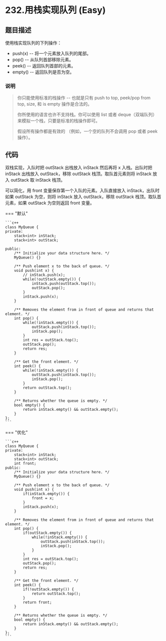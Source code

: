 # 232.用栈实现队列 (Easy)

## 题目描述

使用栈实现队列的下列操作：

- push(x) -- 将一个元素放入队列的尾部。
- pop() -- 从队列首部移除元素。
- peek() -- 返回队列首部的元素。
- empty() -- 返回队列是否为空。


### 说明

> 你只能使用标准的栈操作 -- 也就是只有 push to top, peek/pop from top, size, 和 is empty 操作是合法的。
> 
> 你所使用的语言也许不支持栈。你可以使用 list 或者 deque（双端队列）来模拟一个栈，只要是标准的栈操作即可。
> 
> 假设所有操作都是有效的 （例如，一个空的队列不会调用 pop 或者 peek 操作）。

## 代码

双栈实现，入队时把 outStack 出栈放入 inStack 然后再将 x 入栈。出队时把 inStack 出栈放入 outStack，移除 outStack 栈顶。取队首元素则将 inStack 放入 outStack 取 inStack 栈顶。

可以简化，用 front 变量保存第一个入队的元素。入队直接放入 inStack，出队时如果 outStack 为空，则将 inStack 放入 outStack，移除 outStack 栈顶。取队首元素，如果 outStack 为空则返回 front 变量。

=== "默认"

    ```c++
    class MyQueue {
    private:
        stack<int> inStack;
        stack<int> outStack;
        
    public:
        /** Initialize your data structure here. */
        MyQueue() {}
        
        /** Push element x to the back of queue. */
        void push(int x) {
            // inStack.push(x);
            while(!outStack.empty()) {
                inStack.push(outStack.top());
                outStack.pop();
            }
            inStack.push(x);
        }
        
        /** Removes the element from in front of queue and returns that element. */
        int pop() { 
            while(!inStack.empty()) {
                outStack.push(inStack.top());
                inStack.pop();
            }
            int res = outStack.top();
            outStack.pop();
            return res;
        }
        
        /** Get the front element. */
        int peek() {
            while(!inStack.empty()) {
                outStack.push(inStack.top());
                inStack.pop();
            }
            return outStack.top();
        }
        
        /** Returns whether the queue is empty. */
        bool empty() {
            return inStack.empty() && outStack.empty();
        }
    };
    ```
    
=== "优化"

    ```c++
    class MyQueue {
    private:
        stack<int> inStack;
        stack<int> outStack;
        int front;
    public:
        /** Initialize your data structure here. */
        MyQueue() {}
        
        /** Push element x to the back of queue. */
        void push(int x) {
            if(inStack.empty()) {
                front = x;
            }
            inStack.push(x);
        }
        
        /** Removes the element from in front of queue and returns that element. */
        int pop() {
            if(outStack.empty()) {
                while(!inStack.empty()) {
                    outStack.push(inStack.top());
                    inStack.pop();
                }
            }
            int res = outStack.top();
            outStack.pop();
            return res;
        }
        
        /** Get the front element. */
        int peek() {
            if(!outStack.empty()) {
                return outStack.top();
            }
            return front;
        }
        
        /** Returns whether the queue is empty. */
        bool empty() {
            return inStack.empty() && outStack.empty();
        }
    };
    ```